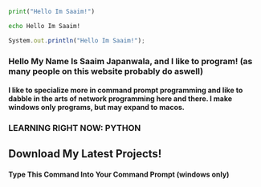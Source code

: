 ```python
print("Hello Im Saaim!")
```
```cmd
echo Hello Im Saaim!
```
```javascript
System.out.println("Hello Im Saaim!");
```
### Hello My Name Is Saaim Japanwala, and I like to program! (as many people on this website probably do aswell)
#### I like to specialize more in command prompt programming and like to dabble in the arts of network programming here and there. I make windows only programs, but may expand to macos.

### LEARNING RIGHT NOW: PYTHON

## Download My Latest Projects!
#### Type This Command Into Your Command Prompt (windows only)
